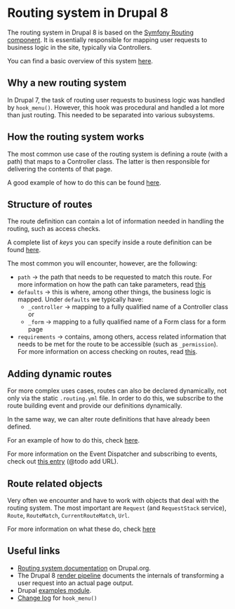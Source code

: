# Routing system in Drupal 8

The routing system in Drupal 8 is based on the [Symfony Routing component](https://symfony.com/doc/current/routing.html). It is essentially responsible for mapping user requests to business logic in the site, typically via Controllers.

You can find a basic overview of this system [here](https://www.drupal.org/docs/8/api/routing-system/routing-system-overview).


## Why a new routing system

In Drupal 7, the task of routing user requests to business logic was handled by `hook_menu()`. However, this hook was procedural and handled a lot more than just routing. This needed to be separated into various subsystems.

## How the routing system works

The most common use case of the routing system is defining a route (with a path) that maps to a Controller class. The latter is then responsible for delivering the contents of that page.

A good example of how to do this can be found [here](https://www.drupal.org/docs/8/api/routing-system/introductory-drupal-8-routes-and-controllers-example).

## Structure of routes

The route definition can contain a lot of information needed in handling the routing, such as access checks. 

A complete list of *keys* you can specify inside a route definition can be found [here](https://www.drupal.org/docs/8/api/routing-system/structure-of-routes).

The most common you will encounter, however, are the following:

* `path` -> the path that needs to be requested to match this route. For more information on how the path can take parameters, read [this](https://www.drupal.org/docs/8/api/routing-system/using-parameters-in-routes)
* `defaults` -> this is where, among other things, the business logic is mapped. Under `defaults` we typically have:
  * `_controller` -> mapping to a fully qualified name of a Controller class or
  * `_form` -> mapping to a fully qualified name of a Form class for a form page
* `requirements` -> contains, among others, access related information that needs to be met for the route to be accessible (such as `_permission`). For more information on access checking on routes, read [this](https://www.drupal.org/docs/8/api/routing-system/access-checking-on-routes).

## Adding dynamic routes

For more complex uses cases, routes can also be declared dynamically, not only via the static `.routing.yml` file. In order to do this, we subscribe to the route building event and provide our definitions dynamically.

In the same way, we can alter route definitions that have already been defined. 

For an example of how to do this, check [here](https://www.drupal.org/docs/8/api/routing-system/altering-existing-routes-and-adding-new-routes-based-on-dynamic-ones).

For more information on the Event Dispatcher and subscribing to events, check out [this entry]() (@todo add URL).

## Route related objects

Very often we encounter and have to work with objects that deal with the routing system. The most important are `Request` (and `RequestStack` service), `Route`, `RouteMatch`, `CurrentRouteMatch`, `Url`.

For more information on what these do, check [here](https://www.drupal.org/docs/8/api/routing-system/routing-related-objects-route-currentroutematch-routematch-url)

## Useful links

* [Routing system documentation](https://www.drupal.org/docs/8/api/routing-system) on Drupal.org. 
* The Drupal 8 [render pipeline](https://www.drupal.org/docs/8/api/render-api/the-drupal-8-render-pipeline) documents the internals of transforming a user request into an actual page output.
* Drupal [examples module](https://www.drupal.org/project/examples).
* [Change log](https://www.drupal.org/node/1800686) for `hook_menu()`
